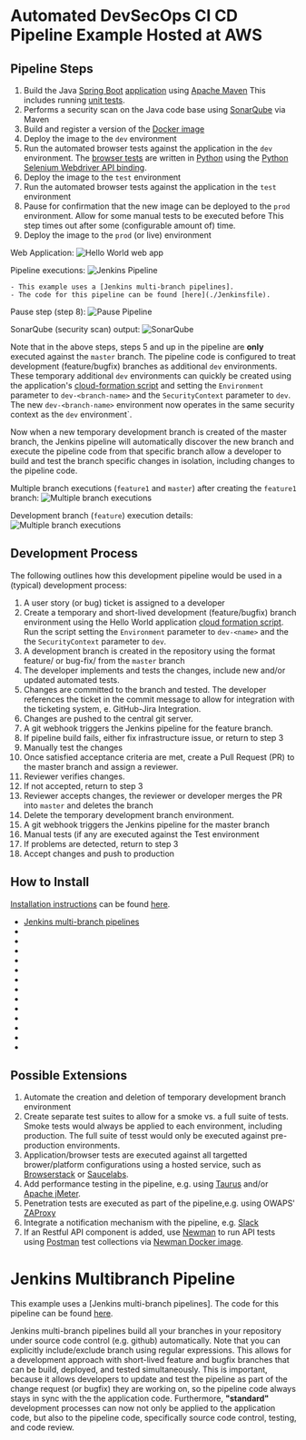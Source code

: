 # Automated DevSecOps CI CD Pipeline Example Hosted at AWS



## Pipeline Steps

1. Build the Java [Spring Boot] [application](./webapp/src/main) using [Apache Maven]
   This includes running [unit tests](./webapp/src/test//java).
2. Performs a security scan on the Java code base using [SonarQube] via Maven
3. Build and register a version of the [Docker image](./Dockerfile)
4. Deploy the image to the `dev` environment
5. Run the automated browser tests against the application in the `dev` environment.
   The [browser tests](./webapp/src/test/python/helloworld) are written in
   [Python](./webapp/src/test/python) using the [Python Selenium Webdriver API binding].
6. Deploy the image to the `test` environment
7. Run the automated browser tests against the application in the `test` environment
8. Pause for confirmation that the new image can be deployed to the `prod` environment.
   Allow for some manual tests to be executed before 
   This step times out after some (configurable amount of) time.
9. Deploy the image to the `prod` (or live) environment

Web Application:
  ![Hello World web app](./doc/images/hello-world-webapp.png)

Pipeline executions:
   ![Jenkins Pipeline](./doc/images/Jenkins-hello-world-master.png)
   
	- This example uses a [Jenkins multi-branch pipelines].
	- The code for this pipeline can be found [here](./Jenkinsfile).

Pause step (step 8):
   ![Pause Pipeline](./doc/images/Jenkins-hello-world-master-pause.png)

SonarQube (security scan) output:
   ![SonarQube](./doc/images/SonarQube-Example.png)

Note that in the above steps, steps 5 and up in the pipeline are __only__ 
executed against the `master` branch.
The pipeline code is configured to treat development (feature/bugfix) branches as
additional `dev` environments.
These temporary additional `dev` environments can quickly be created using the application's
[cloud-formation script](./cloud-formation/helloworld/app/main.yml) and
setting the `Environment` parameter to `dev-<branch-name>` and the `SecurityContext` parameter
to `dev`.
The new `dev-<branch-name>` environment now operates in the same security context as the `dev`
environment`.

Now when a new temporary development branch is created of the master branch,
the Jenkins pipeline will automatically discover the new branch and
execute the pipeline code from that specific branch allow a developer to build and test
the branch specific changes in isolation, including changes to the pipeline code.

Multiple branch executions (`feature1` and `master`) after creating the `feature1` branch:
![Multiple branch executions](./doc/images/Jenkins-hello-world-multiple-branches.png)

Development branch (`feature`) execution details:
![Multiple branch executions](./doc/images/Jenkins-hello-world-development-branch-execution.png)



## Development Process

The following outlines how this development pipeline would be used in a (typical) development
process:
1.  A user story (or bug) ticket is assigned to a developer
2.  Create a temporary and short-lived development (feature/bugfix) branch environment
    using the Hello World application
    [cloud formation script](../cloud-formation/helloworld/app/main.yml).
    Run the script setting the `Environment` parameter to `dev-<name>` and the 
    the `SecurityContext` parameter to `dev`.
3.  A development branch is created in the repository using the format feature/<name> or 
    bug-fix/<name> from the `master` branch
4.  The developer implements and tests the changes, include new and/or updated automated tests.
5.  Changes are committed to the branch and tested.
    The developer references the ticket in the commit message to allow for integration
    with the ticketing system, e. GitHub-Jira Integration.
6.  Changes are pushed to the central git server.
7.  A git webhook triggers the Jenkins pipeline for the feature branch.
8.  If pipeline build fails, either fix infrastructure issue, or return to step 3
9.  Manually test the changes
10. Once satisfied acceptance criteria are met, create a Pull Request (PR) to the master branch 
    and assign a reviewer.
11. Reviewer verifies changes.
12. If not accepted, return to step 3
13. Reviewer accepts changes, the reviewer or developer merges the PR into `master` and 
    deletes the branch
14. Delete the temporary development branch environment.
15. A git webhook triggers the Jenkins pipeline for the master branch
16. Manual tests (if any are executed against the Test environment
17. If problems are detected, return to step 3
18. Accept changes and push to production




## How to Install
[Installation instructions](./doc/Install.md) can be found [here]((./doc/Install.md)).



- [Jenkins multi-branch pipelines](https://jenkins.io/blog/2015/12/03/pipeline-as-code-with-multibranch-workflows-in-jenkins/)
- [ZAProxy]: https://github.com/zaproxy/zaproxy
- [Taurus]: https://gettaurus.org/
- [Apache jMeter]: http://jmeter.apache.org/
- [Browserstack]: https://www.browserstack.com/
- [Postman]: https://www.getpostman.com/docs/postman/scripts/test_scripts
- [Newman]: https://github.com/postmanlabs/newman
- [Newman Docker image]: https://hub.docker.com/r/postman/newman_ubuntu1404/
- [Spring Boot]: https://projects.spring.io/spring-boot/
- [Python Selenium Webdriver API binding]: http://selenium-python.readthedocs.io/api.html
- [Apache Maven]: https://maven.apache.org/
- [SonarQube]: https://www.sonarqube.org/
- [GitHub-Jira Integration]: https://confluence.atlassian.com/adminjiracloud/connect-jira-cloud-to-github-814188429.html
- [Saucelabs]: https://saucelabs.com/


## Possible Extensions

1. Automate the creation and deletion of temporary development branch environment
1. Create separate test suites to allow for a smoke vs. a full suite of tests.
   Smoke tests would always be applied to each environment, including production.
   The full suite of tesst would only be executed against pre-production environments.
2. Application/browser tests are executed against all targetted brower/platform configurations
   using a hosted service, such as [Browserstack] or [Saucelabs].
3. Add performance testing in the pipeline, e.g. using [Taurus] and/or [Apache jMeter].
4. Penetration tests are executed as part of the pipeline,e.g. using OWAPS' [ZAProxy]
5. Integrate a notification mechanism with the pipeline, e.g. [Slack](./doc/slack-integration.md)
6. If an Restful API component is added, use [Newman] to run API tests using [Postman] 
   test collections via [Newman Docker image].

# Jenkins Multibranch Pipeline

This example uses a [Jenkins multi-branch pipelines].
The code for this pipeline can be found [here](./Jenkinsfile).

Jenkins multi-branch pipelines build all your branches in your repository under source code
control (e.g. github) automatically. Note that you can explicitly include/exclude branch using
regular expressions.
This allows for a development approach with short-lived feature and bugfix 
branches that can be build, deployed, and tested simultaneously.
This is important, because it  allows developers to update and test the pipeline as part of 
the change request (or bugfix) they are working on,
so the pipeline code always stays in sync with the the application code.
Furthermore, __"standard"__ development processes can now not only be applied to the
application code, but also to the pipeline code, specifically source code control, testing, 
and code review.

